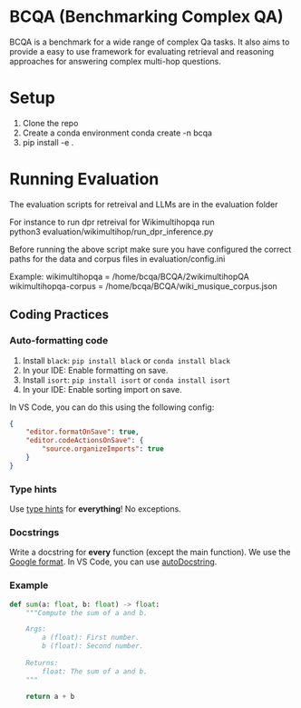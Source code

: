 # BCQA (Benchmarking Complex QA)

BCQA is a benchmark for a wide range of complex Qa tasks. It also aims to provide a easy to use framework for evaluating retrieval and reasoning approaches for answering complex multi-hop questions.


# Setup
1) Clone the repo <br />
2) Create a conda environment conda create -n bcqa  <br />
3) pip install -e .<br />

# Running Evaluation
The evaluation scripts for retreival and LLMs are in the evaluation folder 

For instance to run dpr retreival for Wikimultihopqa run <br/>
python3 evaluation/wikimultihop/run_dpr_inference.py <br />

Before running the above script make sure you have configured the correct paths for the data and corpus files in evaluation/config.ini <br />

Example: 
wikimultihopqa = /home/bcqa/BCQA/2wikimultihopQA <br />
wikimultihopqa-corpus = /home/bcqa/BCQA/wiki_musique_corpus.json <br />


## Coding Practices

### Auto-formatting code
1. Install `black`: ```pip install black``` or ```conda install black```
2. In your IDE: Enable formatting on save.
3. Install `isort`: ```pip install isort``` or ```conda install isort```
4. In your IDE: Enable sorting import on save.

In VS Code, you can do this using the following config:
```json
{
    "editor.formatOnSave": true,
    "editor.codeActionsOnSave": {
        "source.organizeImports": true
    }
}
```

### Type hints
Use [type hints](https://docs.python.org/3/library/typing.html) for __everything__! No exceptions.

### Docstrings
Write a docstring for __every__ function (except the main function). We use the [Google format](https://github.com/NilsJPWerner/autoDocstring/blob/HEAD/docs/google.md). In VS Code, you can use [autoDocstring](https://marketplace.visualstudio.com/items?itemName=njpwerner.autodocstring).

### Example
```python
def sum(a: float, b: float) -> float:
    """Compute the sum of a and b.

    Args:
        a (float): First number.
        b (float): Second number.
    
    Returns:
        float: The sum of a and b.
    """

    return a + b
```
